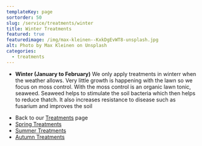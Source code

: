 ```yaml
---
templateKey: page
sortorder: 50
slug: /service/treatments/winter
title: Winter Treatments
featured: true
featuredimage: /img/max-kleinen--KxkDgEvWT8-unsplash.jpg
alt: Photo by Max Kleinen on Unsplash
categories:
  - treatments
---
```


* **Winter (January to February)**
  We only apply treatments in winterr when the weather allows. Very little growth is happening with the lawn so we focus on moss control.  With the moss control is an organic lawn tonic, seaweed.  Seaweed helps to stimulate the soil bacteria which then helps to reduce thatch.  It also increases resistance to disease such as fusarium and improves the soil


- Back to our [Treatments](/treatments) page
- [Spring Treatments](/treatments/spring)
- [Summer Treatments](/treatments/summer)
- [Autumn Treatments](/treatments/autumn)